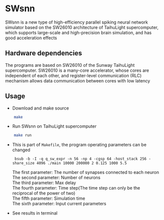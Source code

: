 # SWsnn

SWsnn is a new type of high-efficiency parallel spiking neural network simulator based on the SW26010 architecture of TaihuLight supercomputer, which supports large-scale and high-precision brain simulation, and has good acceleration effects

## Hardware dependencies

The programs are based on SW26010 of the Sunway TaihuLight supercomputer.
SW26010 is a many-core accelerator, whose cores are independent of each other, and register-level communication (RLC) mechanism allows data communication between cores with low latency

## Usage

- Download and make source

```bash
    make
```

- Run SWsnn on TaihuLight supercomputer

```bash
    make run
```
  
- This is part of `Makefile`, the program operating parameters can be changed

   ` bsub -b -I -q q_sw_expr -n 56 -np 4 -cgsp 64 -host_stack 256 -share_size 4096 ./main 10000 200000 2 0.125 1000 5.5`

   The first parameter: The number of synapses connected to each neuron  
   The second parameter: Number of neurons  
   The third parameter: Max delay  
   The fourth parameter: Time step(The time step can only be the reciprocal of the power of two)  
   The fifth parameter: Simulation time  
   The sixth parameter: Input current parameters 
       
       
       
    
        
- See results in terminal
